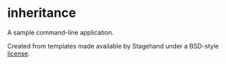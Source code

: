 # inheritance

A sample command-line application.

Created from templates made available by Stagehand under a BSD-style
[license](https://github.com/dart-lang/stagehand/blob/master/LICENSE).
